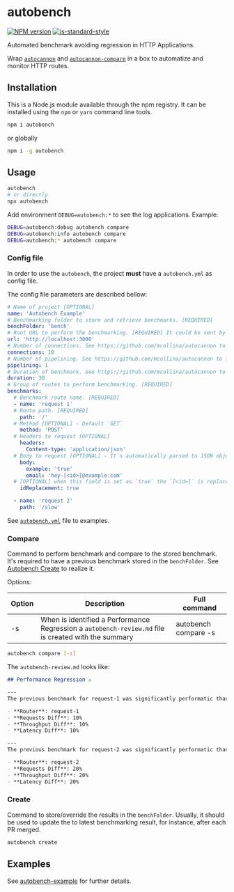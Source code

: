 # autobench

[![NPM version](https://img.shields.io/npm/v/autobench.svg?style=flat)](https://www.npmjs.com/package/autobench)
[![js-standard-style](https://img.shields.io/badge/code%20style-standard-brightgreen.svg?style=flat)](https://standardjs.com/)

Automated benchmark avoiding regression in HTTP Applications.

Wrap [`autocannon`](https://github.com/mcollina/autocannon) and [`autocannon-compare`](https://github.com/mcollina/autocannon-compare) in a box to automatize and monitor HTTP routes.

## Installation

This is a Node.js module available through the npm registry. It can be installed using the `npm` or `yarn` command line tools.

```sh
npm i autobench
```

or globally

```sh
npm i -g autobench
```

## Usage

```sh
autobench
# or directly
npx autobench
```

Add environment `DEBUG=autobench:*` to see the log applications. Example:

```sh
DEBUG=autobench:debug autobench compare
DEBUG=autobench:info autobench compare
DEBUG=autobench:* autobench compare
```

### Config file

In order to use the `autobench`, the project **must** have a `autobench.yml` as config file.

The config file parameters are described bellow:

```yaml
# Name of project [OPTIONAL]
name: 'Autobench Example'
# Benchmarking folder to store and retrieve benchmarks. [REQUIRED]
benchFolder: 'bench'
# Root URL to perform the benchmarking. [REQUIRED] It could be sent by `AUTOBENCH_URL` environment variable
url: 'http://localhost:3000'
# Number of connections. See https://github.com/mcollina/autocannon to further explanation. [OPTIONAL]
connections: 10
# Number of pipelining. See https://github.com/mcollina/autocannon to further explanation. [OPTIONAL]
pipelining: 1
# Duration of benchmark. See https://github.com/mcollina/autocannon to further explanation. [OPTIONAL]
duration: 30
# Group of routes to perform benchmarking. [REQUIRED]
benchmarks:
  # Benchmark route name. [REQUIRED]
  - name: 'request 1'
  # Route path. [REQUIRED]
    path: '/'
  # Method [OPTIONAL] - Default `GET`
    method: 'POST'
  # Headers to request [OPTIONAL]
    headers:
      Content-type: 'application/json'
  # Body to request [OPTIONAL] - It's automatically parsed to JSON object.
    body:
      example: 'true'
      email: 'hey-[<id>]@example.com'
  # [OPTIONAL] when this field is set as `true` the `[<id>]` is replaced with a generated HyperID at runtime
    idReplacement: true

  - name: 'request 2'
    path: '/slow'
```

See [`autobench.yml`](./autobench.yml) file to examples.

### Compare

Command to perform benchmark and compare to the stored benchmark.
It's required to have a previous benchmark stored in the `benchFolder`. See [Autobench Create](#create) to realize it.

Options:

| Option | Description | Full command |
| - | - | - |
| -s | When is identified a Performance Regression a `autobench-review.md` file is created with the summary | autobench compare -s |

```sh
autobench compare [-s]
```

The `autobench-review.md` looks like:

```md
## Performance Regression ⚠️

---
The previous benchmark for request-1 was significantly performatic than from this PR.

- **Router**: request-1
- **Requests Diff**: 10%
- **Throughput Diff**: 10%
- **Latency Diff**: 10%

---
The previous benchmark for request-2 was significantly performatic than from this PR.

- **Router**: request-2
- **Requests Diff**: 20%
- **Throughput Diff**: 20%
- **Latency Diff**: 20%
```

### Create

Command to store/override the results in the `benchFolder`.
Usually, it should be used to update the to latest benchmarking result, for instance, after each PR merged.

```sh
autobench create
```

## Examples

See [autobench-example](https://github.com/RafaelGSS/autobench-example) for further details.
